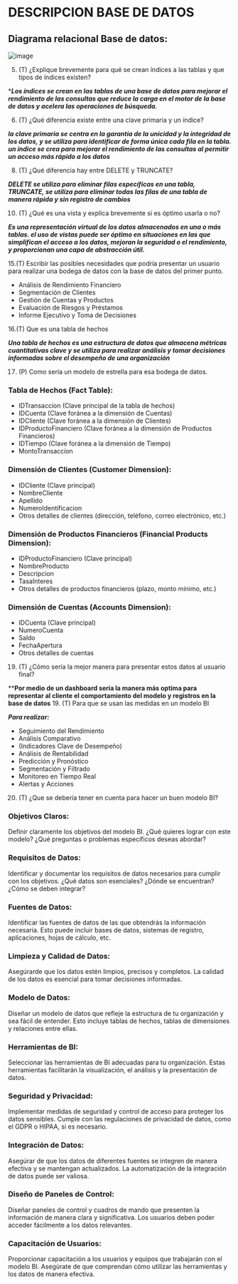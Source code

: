 # DESCRIPCION BASE DE DATOS
## Diagrama relacional Base de datos:
![image](https://github.com/JuanDavid2020/PruebaTecnicaLiliPink/assets/68674346/baf1602c-b091-4910-92a4-ce4b2081531b)


5.	(T) ¿Explique brevemente para qué se crean índices a las tablas y que tipos de índices existen?
   
****Los índices se crean en las tablas de una base de datos para mejorar el rendimiento de las consultas que reduce la carga en el motor de la base de datos y acelera las operaciones de búsqueda.***
 
6.	(T) ¿Qué diferencia existe entre una clave primaria y un índice?
   
 ***la clave primaria se centra en la garantía de la unicidad y la integridad de los datos, y se utiliza para identificar de forma única cada fila en la tabla. un índice se crea para mejorar el rendimiento de las consultas al permitir un acceso más rápido a los datos***
 
8.	(T) ¿Qué diferencia hay entre DELETE y TRUNCATE?

***DELETE se utiliza para eliminar filas específicas en una tabla, TRUNCATE, se utiliza para eliminar todas las filas de una tabla de manera rápida y sin registro de cambios***

10.	(T) ¿Qué es una vista y explica brevemente si es óptimo usarla o no?

***Es una representación virtual de los datos almacenados en una o más tablas.
el uso de vistas puede ser óptimo en situaciones en las que simplifican el acceso a los datos, mejoran la seguridad o el rendimiento, y proporcionan una capa de abstracción útil.***
 
15.(T) Escribir las posibles necesidades que podría presentar un usuario para realizar una bodega de datos con la base de datos del primer punto. 

+ Análisis de Rendimiento Financiero
+ Segmentación de Clientes
+ Gestión de Cuentas y Productos
+ Evaluación de Riesgos y Préstamos
+ Informe Ejecutivo y Toma de Decisiones
  
16.(T) Que es una tabla de hechos 

***Una tabla de hechos es una estructura de datos que almacena métricas cuantitativas clave y se utiliza  para realizar análisis y tomar decisiones informadas sobre el desempeño de una organización***
 
17.	(P) Como sería un modelo de estrella para esa bodega de datos.

### Tabla de Hechos (Fact Table):
+ IDTransaccion (Clave principal de la tabla de hechos)
+ IDCuenta (Clave foránea a la dimensión de Cuentas)
+ IDCliente (Clave foránea a la dimensión de Clientes)
+ IDProductoFinanciero (Clave foránea a la dimensión de Productos Financieros)
+ IDTiempo (Clave foránea a la dimensión de Tiempo)
+ MontoTransaccion

### Dimensión de Clientes (Customer Dimension):

+ IDCliente (Clave principal)
+ NombreCliente
+ Apellido
+ NumeroIdentificacion
+  Otros detalles de clientes (dirección, teléfono, correo electrónico, etc.)

### Dimensión de Productos Financieros (Financial Products Dimension):

+  IDProductoFinanciero (Clave principal)
+  NombreProducto
+  Descripcion
+  TasaInteres
+  Otros detalles de productos financieros (plazo, monto mínimo, etc.)

### Dimensión de Cuentas (Accounts Dimension):

+  IDCuenta (Clave principal)
+  NumeroCuenta
+  Saldo
+  FechaApertura
+  Otros detalles de cuentas
 
19.	(T) ¿Cómo sería la mejor manera para presentar estos datos al usuario final? 

 ****Por medio de un dashboard seria la manera más optima para representar al cliente el comportamiento del modelo y registros en la base de datos**
19.	(T) Para que se usan las medidas en un modelo BI 

***Para realizar:***

   + Seguimiento del Rendimiento
   + Análisis Comparativo
   + (Indicadores Clave de Desempeño)
   + Análisis de Rentabilidad
   + Predicción y Pronóstico
   + Segmentación y Filtrado
   + Monitoreo en Tiempo Real
   + Alertas y Acciones

20.	(T) ¿Que se debería tener en cuenta para hacer un buen modelo BI?

### Objetivos Claros:
Definir claramente los objetivos del modelo BI. ¿Qué quieres lograr con este modelo? ¿Qué preguntas o problemas específicos deseas abordar?
### Requisitos de Datos:
Identificar y documentar los requisitos de datos necesarios para cumplir con los objetivos. ¿Qué datos son esenciales? ¿Dónde se encuentran? ¿Cómo se deben integrar?
### Fuentes de Datos:
Identificar las fuentes de datos de las que obtendrás la información necesaria. Esto puede incluir bases de datos, sistemas de registro, aplicaciones, hojas de cálculo, etc.
### Limpieza y Calidad de Datos:
Asegúrarde que los datos estén limpios, precisos y completos. La calidad de los datos es esencial para tomar decisiones informadas.
### Modelo de Datos:
Diseñar un modelo de datos que refleje la estructura de tu organización y sea fácil de entender. Esto incluye tablas de hechos, tablas de dimensiones y relaciones entre ellas.
### Herramientas de BI:
Seleccionar las herramientas de BI adecuadas para tu organización. Estas herramientas facilitarán la visualización, el análisis y la presentación de datos.
### Seguridad y Privacidad:
Implementar medidas de seguridad y control de acceso para proteger los datos sensibles. Cumple con las regulaciones de privacidad de datos, como el GDPR o HIPAA, si es necesario.
### Integración de Datos:
Asegúrar de que los datos de diferentes fuentes se integren de manera efectiva y se mantengan actualizados. La automatización de la integración de datos puede ser valiosa.
### Diseño de Paneles de Control:
Diseñar paneles de control y cuadros de mando que presenten la información de manera clara y significativa. Los usuarios deben poder acceder fácilmente a los datos relevantes.
### Capacitación de Usuarios:
Proporcionar capacitación a los usuarios y equipos que trabajarán con el modelo BI. Asegúrate de que comprendan cómo utilizar las herramientas y los datos de manera efectiva.
 

 
